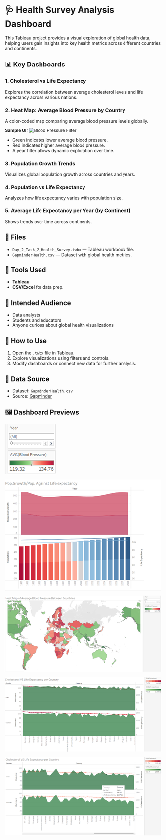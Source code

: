 # 🩺 Health Survey Analysis Dashboard

This Tableau project provides a visual exploration of global health data, helping users gain insights into key health metrics across different countries and continents.

## 📊 Key Dashboards

### 1. Cholesterol vs Life Expectancy  
Explores the correlation between average cholesterol levels and life expectancy across various nations.

### 2. Heat Map: Average Blood Pressure by Country  
A color-coded map comparing average blood pressure levels globally.

**Sample UI:**
![Blood Pressure Filter](images/Screenshot_2025-06-03_140112.png)

- Green indicates lower average blood pressure.
- Red indicates higher average blood pressure.
- A year filter allows dynamic exploration over time.

### 3. Population Growth Trends  
Visualizes global population growth across countries and years.

### 4. Population vs Life Expectancy  
Analyzes how life expectancy varies with population size.

### 5. Average Life Expectancy per Year (by Continent)  
Shows trends over time across continents.

## 📁 Files

- `Day_2_Task_2_Health_Survey.twbx` — Tableau workbook file.
- `GapminderHealth.csv` — Dataset with global health metrics.

## 🧰 Tools Used

- **Tableau**
- **CSV/Excel** for data prep.

## 👥 Intended Audience

- Data analysts
- Students and educators
- Anyone curious about global health visualizations

## 📌 How to Use

1. Open the `.twbx` file in Tableau.
2. Explore visualizations using filters and controls.
3. Modify dashboards or connect new data for further analysis.

## 📄 Data Source

- Dataset: `GapminderHealth.csv`
- Source: [Gapminder](https://www.gapminder.org/data/)

## 🖼️ Dashboard Previews

![image](https://github.com/YusafM/Tableau-Gapminder-Health-Survey/blob/main/Screenshot%202025-06-03%20140112.png)

![image](https://github.com/YusafM/Tableau-Gapminder-Health-Survey/blob/main/Screenshot%202025-06-03%20144559.png)

![image](https://github.com/YusafM/Tableau-Gapminder-Health-Survey/blob/main/Screenshot%202025-06-03%20144700.png)

![image](https://github.com/YusafM/Tableau-Gapminder-Health-Survey/blob/main/Screenshot%202025-06-03%20144824.png)

![image](https://github.com/YusafM/Tableau-Gapminder-Health-Survey/blob/main/Screenshot%202025-06-03%20144904.png)
